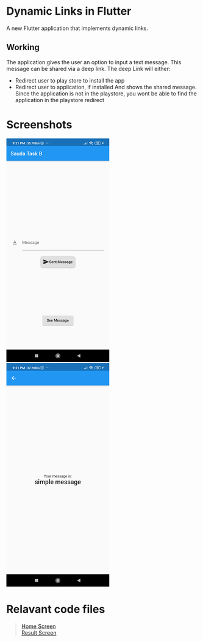 # Dynamic Links in Flutter

A new Flutter application that implements dynamic links.

## Working

The application gives the user an option to input a text message. This message can be shared via a deep link. The deep Link will either:
* Redirect user to play store to install the app
* Redirect user to application, if installed
And shows the shared message.
Since the application is not in the playstore, you wont be able to find the application in the playstore redirect

# Screenshots

![picture alt](screenshots/ss1.png "Title is optional")
![picture alt](screenshots/ss2.png "Title is optional")

# Relavant code files

> [Home Screen](lib\Screens\HomeScreen\home_screen.dart)<br/>
> [Result Screen](lib\Screens\ResultScreen\result_screen.dart)

